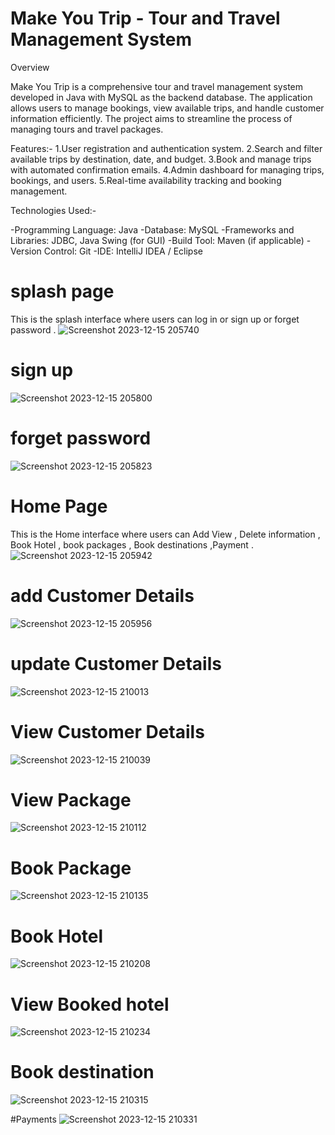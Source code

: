 # Make You Trip - Tour and Travel Management System
Overview

Make You Trip is a comprehensive tour and travel management system developed in Java with MySQL as the backend database. The application allows users to manage bookings, view available trips, and handle customer information efficiently. The project aims to streamline the process of managing tours and travel packages.

Features:-
1.User registration and authentication system.
2.Search and filter available trips by destination, date, and budget.
3.Book and manage trips with automated confirmation emails.
4.Admin dashboard for managing trips, bookings, and users.
5.Real-time availability tracking and booking management.

Technologies Used:-

-Programming Language: Java
-Database: MySQL
-Frameworks and Libraries: JDBC, Java Swing (for GUI)
-Build Tool: Maven (if applicable)
-Version Control: Git
-IDE: IntelliJ IDEA / Eclipse

# splash page
This is the splash interface where users can log in or sign up or forget password .
![Screenshot 2023-12-15 205740](https://github.com/user-attachments/assets/e7506d02-9fdc-4c17-b6ed-7fef27639714)

# sign up 
![Screenshot 2023-12-15 205800](https://github.com/user-attachments/assets/5b1de85b-7dfd-475b-b547-3b3e28486f52)

# forget password
![Screenshot 2023-12-15 205823](https://github.com/user-attachments/assets/fa91c510-4881-4d01-bc45-26572c9bb537)

# Home Page
This is the Home interface where users can Add View , Delete information , Book Hotel , book packages , Book destinations ,Payment  .
![Screenshot 2023-12-15 205942](https://github.com/user-attachments/assets/05f46876-0f09-4baf-829e-6bf365b3d79e)

# add Customer Details 
![Screenshot 2023-12-15 205956](https://github.com/user-attachments/assets/e8074d47-a98d-4907-a62e-21f4b8c8bb7d)

# update Customer Details
![Screenshot 2023-12-15 210013](https://github.com/user-attachments/assets/b6f9e5bd-ee06-43ec-9771-65bd8864c77e)

# View Customer Details
![Screenshot 2023-12-15 210039](https://github.com/user-attachments/assets/05374d76-1c43-4483-be55-21d106d7bf21)


# View Package
![Screenshot 2023-12-15 210112](https://github.com/user-attachments/assets/6b764dbc-bd6d-47c0-ba21-0909137512cd)

# Book Package
![Screenshot 2023-12-15 210135](https://github.com/user-attachments/assets/32cbcd53-4874-494c-9cd2-79f6a900198a)


# Book Hotel
![Screenshot 2023-12-15 210208](https://github.com/user-attachments/assets/3b702540-f270-4d56-9fe4-cb8317f1bcda)

# View Booked hotel
![Screenshot 2023-12-15 210234](https://github.com/user-attachments/assets/5dda31eb-bf4c-48ac-8916-b0ac8ae64ebd)

# Book destination 
![Screenshot 2023-12-15 210315](https://github.com/user-attachments/assets/34abd91e-92df-4da1-b8e6-ea83330a25fe)

#Payments 
![Screenshot 2023-12-15 210331](https://github.com/user-attachments/assets/bba42bf2-d92e-480f-ad0c-7816c8db22ff)
 








